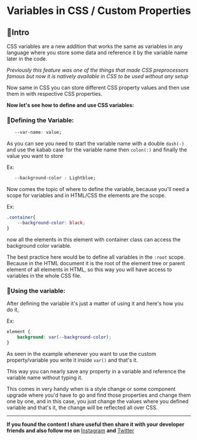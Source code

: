 # Variables in CSS / Custom Properties

## 🌟Intro

CSS variables are a new addition that works the same as variables in any language where you store some data and reference it by the variable name later in the code.

*Previously this feature was one of the things that made CSS preprocessors famous but now it is natively available in CSS to be used without any setup*

Now same in CSS you can store different CSS property values and then use them in with respective CSS properties.

**Now let's see how to define and use CSS variables:**

### 🌟Defining the Variable:

```css
   --var-name: value;
```

As you can see you need to start the variable name with a double `dash(-)` and use the kabab case for the variable name then `colon(:)` and finally the value you want to store

Ex:

```css
   --background-color : Lightblue;
```

Now comes the topic of where to define the variable, because you'll need a scope for variables and in HTML/CSS the elements are the scope.

Ex:

```css
.container{
    --background-color: black;
}
```

now all the elements in this element with container class can access the background color variable.

The best practice here would be to define all variables in the `:root` scope. Because in the HTML document it is the root of the element tree or parent element of all elements in HTML, so this way you will have access to variables in the whole CSS file.

### 🌟Using the variable:

After defining the variable it's just a matter of using it and here's how you do it,

Ex:

```css
element {
    background: var(--background-color);
}
```

As seen in the example whenever you want to use the custom property/variable you write it inside `var()` and that's it.

This way you can nearly save any property in a variable and reference the variable name without typing it.

This comes in very handy when is a style change or some component upgrade where you'd have to go and find those properties and change them one by one, and in this case, you just change the values where you defined variable and that's it, the change will be reflected all over CSS.

* * *

**If you found the content I share useful then share it with your developer friends and also follow me on** [Instagram](https://www.instagram.com/gaurav_vaala/) **and** [Twitter](https://twitter.com/gaurav_vaala)